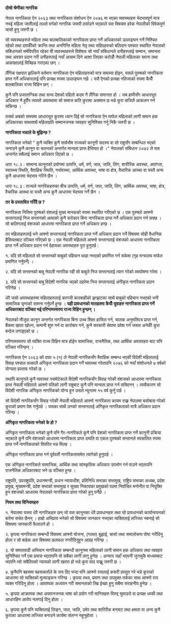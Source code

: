 **दोश्रो श्रेणीका नागरिक**

नेपाल नागरिकता ऐन २०६३ तथा नागरिकता संशोधन ऐन २०७६ मा भएका व्यवस्थाहरु भेदभावपूर्ण मात्र नभई महिला जातीलाई तल्लो वर्गको नागरिक जसरी दर्साउने भएकाले यस विषयमा हरेक नेपालीको विवेकपुर्ण चासो हुनु जरुरी छ ।

सो व्यवस्थाहरुले महिला तथा बालबालिकाको नागरिकता प्राप्त गर्ने अधिकारको उल्लङ्घन गर्ने निश्चित रहेको तथा दशकौँको क्रान्ति तथा अनगिन्ति महिला नेतृ तथा सहिदहरुको बलिदान पश्चात स्थापित नेपालको संबिधानको मर्मविपरित रहेका यी व्यवस्थाहरुले विशेषतः सो नयाँ संबिधानले उनीहरुलाई सम्मान, समानता तथा अवसर प्रदान गरी उनीहरुलाई नयाँ आयाम दिने आशा लिएका करोडौँ नेपाली महिलाका सपना तथा आकांक्षालाई विच्छिन्न गराएका छन् ।

लैंगिक पक्षपात झल्किने वर्तमान नागरिकता ऐन महिलाहरुको मात्र समस्या होइन, यसले पुरुषको नागरिकता प्राप्त गर्ने अधिकारलाई पनि प्रत्यक्ष रुपमा उल्लङ्घन गर्छ । यसै ऐनको प्रत्यक्ष नतिजाको रुपमा कैयौँ बालबालिका राज्य विहिन छन् ।

कुनै पनि प्रजातान्त्रिक तथा सभ्य देशको पहिलो कदम नै लैंगिक समानता हो । जब हामीसँग आधारभूत अधिकार नै हुदैँन त्यस्तो अवस्थामा सो समाज कति कुरामा असमान छ भन्ने कुरा सजिलै आकलन गर्न सकिन्छ ।

तसर्थ अबको समयमा आधारभूत कुरामा ध्यान दिई सो नागरिकता ऐन मार्फत महिलाको लागी समान हक अधिकारका साथसाथै महिलाप्रति सम्मानजनक व्यवहार सुनिश्चित गर्नु निकै जरुरी छ ।

**नागरिकता भन्नाले के बुझिन्छ ?**

नागरिकता भनेको " कुनै व्यक्ति कुनै सार्वभौम राज्यको कानूनी सदस्य वा सो राष्ट्रसँग सम्बन्धित भएको जनाउने कुनै कानून वा चलनको अन्तर्गत मान्यता प्राप्त हैसियत हो ।" नेपालको संबिधान २०७२ ले यस अन्तर्गत सबैलाई समान अधिकार दिएको छ ।

धारा १८.२ : सामान्य कानूनको प्रयोगमा उत्पत्ति, धर्म, वर्ण, जात, जाति, लिंग, शारीरिक अवस्था, अपांगता, स्वास्थ्य स्थिति, वैवाहिक स्थिति, गर्भावस्था, आर्थिक अवस्था, भाषा वा क्षेत्र, वैचारिक आस्था वा यस्तै अन्य कुनै आधारमा भेदभाव गरिने छैन ।

धारा १८.३ : राज्यले नागरिकहरुका बीच उत्पत्ति, धर्म, वर्ण, जात, जाति, लिंग, आर्थिक अवस्था, भाषा, क्षेत्र, वैचारिक आस्था वा यस्तै अन्य कुनै आधारमा भेदभाव गर्ने छैन ।


**तर के प्रस्तावित गरिँदै छ ?**

नागरिकता नितिमा पुरुषको वंशलाई मुख्य मानकको रुपमा स्थापित गरीएको छ । एक पुरुषले आफ्नो सन्तानलाई निज सन्तानको आमाको कुनै सरोकार बिना नागरिकता प्राप्त गर्ने अधिकार प्रदान गर्न सक्छ । सो बालिगलाई वंशजको आधारमा नागरिकता प्राप्त गर्ने अधिकार हन्छ ।

तर महिलाहरुलाई भने आफ्नो सन्तानलाई नागरिकता प्राप्त गर्ने अधिकार प्रदान गर्ने विषयमा सोही वैधानिक हैसियतबाट वञ्चित गरिएको छ । एक नेपाली महिलाले आफ्नो सन्तानलाई वंशजको आधारमा नागरिकता प्राप्त गर्ने अधिकार प्रदान गर्न देहायका अवस्थाहरु पुरा हुनुपर्छ :

१.  यदि सो महिलाले सो सन्तानको बाबुको पहिचान थाहा नभएको प्रमाणित गर्न सकेमा (गृह मन्त्रालय मार्फत प्रमाणित गर्नुपर्ने) ।

२.  यदि सो सन्तानको बाबु नेपाली नागरिक रही सो बाबुले निज सन्तानलाई त्याग गरेको स्वघोषणा गरेमा ।

३.  यदि सो सन्तानको बाबु विदेशी नागरिक भएको ठहरेमा निज सन्तानलाई अंगीकृत नागरिकता प्रदान गरिनेछ ।

धेरै जसो अवस्थाहरुमा महिलाहरुलाई कागजी कारबाहीको झन्झटका साथै बाबुको पहिचान नभएको भनी सामाजिक घृणाको सामना गर्नुपर्ने हुन्छ । **यही प्रावधानको मातहतमा कैयौँ युवाहरु नागरिकता प्राप्त गर्ने अधिकारबाट वञ्चित भई परिणामस्वरुप राज्य विहिन  हुन्छन् ।**

नेपालको मौजुदा कानून अन्तर्गत नागरिकता बिना उच्च शिक्षा हासिल गर्न, चालक अनुमतिपत्र प्राप्त गर्न, बैंकमा खाता खोल्न, कम्पनी शुरु गर्न वा कारोबार गर्न, कुनै सरकारी सेवामा प्रवेश गर्न जस्ता अनेकौँ कुरा बन्देज लगाइएको छ ।

परिणामस्वरुप सो व्यक्ति राज्य विहिन मात्र होईन सामाजिक, राजनैतिक, तथा आर्थिक अवसरहरु बाट पनि वञ्चित गरिन्छन् ।

नागरिकता ऐन २०६३ को दफा ५ (१) ले नेपाली नागरिकसँग वैवाहिक सम्बन्ध भएकी विदेशी महिलालाई विवाह पश्चात तत्कालै अंगिकृत नागरिकता प्रदान गर्ने व्यवस्था गरेतापनि २०७६ को नयाँ शंशोधनले ७ वर्षको योग्यता प्रस्ताव गरेको छ ।

तथापि कानूनले कुनै व्यवस्था नसमेटेकाले विदेशी नागरिकसँग विवाह गरेकी वंशजको आधारमा नागरिकता प्राप्त नेपाली महिलाले आफ्नो पतिको लागी राष्ट्रबाट कुनै पनि मान्यता प्राप्त गर्न सक्दिनन् । त्यसैकारण सो विदेशी नागरिक अंगिकृत नागरिकको योग्य हुन उसले न्यूनतम १५ वर्ष कुर्नु पर्छ ।

सो विदेशी नागरिकसँग विवाह गरेकी नेपाली महिलाले आफ्नो नागरिकता कायम राख्न नेपालमा बसोबास गरेको कुराको प्रमाण पेश गर्नुपर्छ । यसका साथै उनको सन्तानलाई अंगिकृत नागरिकताको मात्रै अधिकार प्रदान गरिन्छ ।

**अंगिकृत नागरिकता भनेको के हो ?**

अंगिकृत नागरिकता भनेको कुनै पनि गैर-नागरिकले कुनै पनि देशको नागरिकता प्राप्त गर्ने कानूनी प्रक्रिया भएकाले कुनै पनि वंशजको आधारमा नागरिकता प्राप्त दम्पति वा एकल पुरुषको सन्तानले स्वचालित रुपमा प्राप्त गर्ने नागरिकताको विपरित भन्न मिल्छ ।

अंगिकृत नागरिकता प्राप्त गर्न पूर्ववर्ती नागरिकतासमेत त्यागेको हुनुपर्छ ।

एक अंगिकृत नागरिकले सामाजिक, आर्थिक तथा सांस्कृतिक अधिकार उपभोग गर्न पाउने भएतापनि राजनैतिक अधिकारबाट भने ऊ वञ्चित हुन्छ ।

राष्ट्रपति, उपराष्ट्रपति, प्रधानमन्त्री, प्रधान न्यायाधीश, प्रतिनिधि सभाका सभामुख, राष्ट्रिय सभाका अध्यक्ष, प्रदेश प्रमुख, मुख्यमन्त्री, प्रदेश सभाको सभामुख र सुरक्षा निकायका प्रमुखको पदमा निर्वाचित मनोनीत वा नियुक्ति हुन वंशजको आधारमा नेपालको नागरिकता प्राप्त गरेको हुनु पर्नेर्छ ।

**नियम तथा विनियमहरु**

१.  नेपालमा यस्ता धेरै नागरिकहरु छन् जो यस कानूनका धेरै प्रावधानहरु तथा सो प्रावधानको कार्यान्वयनको बारेमा सचेत छैनन् । हाम्रो अभिप्राय भनेको सो विषयमा जानकार नभएका व्यक्तिलाई लज्जित नबनाई सो विषयमा जानकारी फैलाउने हो ।  

२.  कृपया नागरिकता सम्बन्धी विषयमा आफ्नो योजना, (गलत) बुझाई, चासो तथा समालोचना पोष्ट गरीदिनु होला र सो बाहेक अरु विषयमा छलफल नगरीदिनुहुन आग्रह गरिन्छ ।

३.  यो समतावादी अभियान नागरिकता सम्बन्धी कानूनमा महिलाको लागी समान हक अधिकार तथा व्यवहार सुनिश्चित गर्ने एक प्रयास भएतापनि यो सबैका लागी लागु हुनेछ । अन्याय जहाँ भएपनी जुनसुकै माध्यमबाट भएपनि त्यो सबैतिरको न्यायको लागी खतरा हो भन्ने कुरा याद राख्नु जरुरी छ ।

४.  कुनैपनि बहसमा बहसकर्ताले के राय दिए भन्दा पनि आफ्नो रायलाई कसरी प्रस्तुत गरे भन्ने कुराको आधारमा सो व्यक्तिको मुल्याङ्कन गरिन्छ । कृपया तथ्य, प्रमाण तथा उपयुक्त तर्कका साथ आफ्नो राय व्यक्त गरिदिनु होला । आवश्यक अध्ययन गरी समानताको तिब्र ईच्छा हुनु सबैमा सराहनीय हुनेछ ।

५.  कृपया आक्रामक तथा अपमानजनक भाषा को प्रयोग गरी मानिसहरु विरुद्द घुमाउरो वा प्रत्यक्ष धम्की तथा आधारहिन आरोप नलगाई दिनु होला ।

६.  कृपया कुनै पनि व्यक्तिलाई लिङ्ग, जात, जाति, उमेर तथा शारिरीक बनावट तथा क्षमता वा अन्य कुनै कुराका आधारमा लज्जित बनाउने कार्यमा संलग्न नहुनुहोला ।
